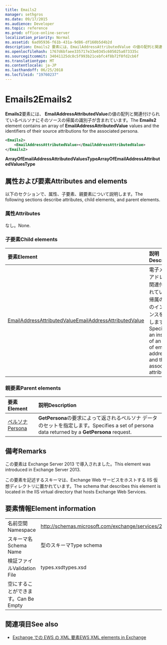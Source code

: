 ```yaml
---
title: Emails2
manager: sethgros
ms.date: 09/17/2015
ms.audience: Developer
ms.topic: reference
ms.prod: office-online-server
localization_priority: Normal
ms.assetid: 6ad95936-f61b-431a-9d86-df160b5d4b2d
description: Emails2 要素には、EmailAddressAttributedValue の値の配列と関連付けられているペルソナにそのソースの帰属の識別子が含まれています。
ms.openlocfilehash: 1767d6bfaee335717e33e0345c605025a073335c
ms.sourcegitcommit: 34041125dc8c5f993b21cebfc4f8b72f0fd2cb6f
ms.translationtype: MT
ms.contentlocale: ja-JP
ms.lasthandoff: 06/25/2018
ms.locfileid: "19760237"
---
```

# <a name="emails2"></a><span data-ttu-id="9192e-103">Emails2</span><span class="sxs-lookup"><span data-stu-id="9192e-103">Emails2</span></span>

<span data-ttu-id="9192e-104">**Emails2**要素には、 **EmailAddressAttributedValue**の値の配列と関連付けられているペルソナにそのソースの帰属の識別子が含まれています。</span><span class="sxs-lookup"><span data-stu-id="9192e-104">The **Emails2** element contains an array of **EmailAddressAttributedValue** values and the identifiers of their source attributions for the associated persona.</span></span> 
  
```XML
<Emails2>
    <EmailAddressAttributedValue></EmailAddressAttributedValue>
</Emails2>
```

 <span data-ttu-id="9192e-105">**ArrayOfEmailAddressAttributedValuesType**</span><span class="sxs-lookup"><span data-stu-id="9192e-105">**ArrayOfEmailAddressAttributedValuesType**</span></span>
## <a name="attributes-and-elements"></a><span data-ttu-id="9192e-106">属性および要素</span><span class="sxs-lookup"><span data-stu-id="9192e-106">Attributes and elements</span></span>

<span data-ttu-id="9192e-107">以下のセクションで、属性、子要素、親要素について説明します。</span><span class="sxs-lookup"><span data-stu-id="9192e-107">The following sections describe attributes, child elements, and parent elements.</span></span>
  
### <a name="attributes"></a><span data-ttu-id="9192e-108">属性</span><span class="sxs-lookup"><span data-stu-id="9192e-108">Attributes</span></span>

<span data-ttu-id="9192e-109">なし。</span><span class="sxs-lookup"><span data-stu-id="9192e-109">None.</span></span>
  
### <a name="child-elements"></a><span data-ttu-id="9192e-110">子要素</span><span class="sxs-lookup"><span data-stu-id="9192e-110">Child elements</span></span>

|<span data-ttu-id="9192e-111">**要素**</span><span class="sxs-lookup"><span data-stu-id="9192e-111">**Element**</span></span>|<span data-ttu-id="9192e-112">**説明**</span><span class="sxs-lookup"><span data-stu-id="9192e-112">**Description**</span></span>|
|:-----|:-----|
|[<span data-ttu-id="9192e-113">EmailAddressAttributedValue</span><span class="sxs-lookup"><span data-stu-id="9192e-113">EmailAddressAttributedValue</span></span>](emailaddressattributedvalue.md) <br/> |<span data-ttu-id="9192e-114">電子メール アドレスと関連付けられている、帰属の配列のインスタンスを指定します。</span><span class="sxs-lookup"><span data-stu-id="9192e-114">Specifies an instance of an array of email addresses and their associated attributions.</span></span>  <br/> |
   
### <a name="parent-elements"></a><span data-ttu-id="9192e-115">親要素</span><span class="sxs-lookup"><span data-stu-id="9192e-115">Parent elements</span></span>

|<span data-ttu-id="9192e-116">**要素**</span><span class="sxs-lookup"><span data-stu-id="9192e-116">**Element**</span></span>|<span data-ttu-id="9192e-117">**説明**</span><span class="sxs-lookup"><span data-stu-id="9192e-117">**Description**</span></span>|
|:-----|:-----|
|[<span data-ttu-id="9192e-118">ペルソナ</span><span class="sxs-lookup"><span data-stu-id="9192e-118">Persona</span></span>](persona.md) <br/> |<span data-ttu-id="9192e-119">**GetPersona**の要求によって返されるペルソナ データのセットを指定します。</span><span class="sxs-lookup"><span data-stu-id="9192e-119">Specifies a set of persona data returned by a **GetPersona** request.</span></span>  <br/> |
   
## <a name="remarks"></a><span data-ttu-id="9192e-120">備考</span><span class="sxs-lookup"><span data-stu-id="9192e-120">Remarks</span></span>

<span data-ttu-id="9192e-121">この要素は Exchange Server 2013 で導入されました。</span><span class="sxs-lookup"><span data-stu-id="9192e-121">This element was introduced in Exchange Server 2013.</span></span>
  
<span data-ttu-id="9192e-122">この要素を記述するスキーマは、Exchange Web サービスをホストする IIS 仮想ディレクトリに置かれています。</span><span class="sxs-lookup"><span data-stu-id="9192e-122">The schema that describes this element is located in the IIS virtual directory that hosts Exchange Web Services.</span></span>
  
## <a name="element-information"></a><span data-ttu-id="9192e-123">要素情報</span><span class="sxs-lookup"><span data-stu-id="9192e-123">Element information</span></span>

|||
|:-----|:-----|
|<span data-ttu-id="9192e-124">名前空間</span><span class="sxs-lookup"><span data-stu-id="9192e-124">Namespace</span></span>  <br/> |http://schemas.microsoft.com/exchange/services/2006/types  <br/> |
|<span data-ttu-id="9192e-125">スキーマ名</span><span class="sxs-lookup"><span data-stu-id="9192e-125">Schema Name</span></span>  <br/> |<span data-ttu-id="9192e-126">型のスキーマ</span><span class="sxs-lookup"><span data-stu-id="9192e-126">Type schema</span></span>  <br/> |
|<span data-ttu-id="9192e-127">検証ファイル</span><span class="sxs-lookup"><span data-stu-id="9192e-127">Validation File</span></span>  <br/> |<span data-ttu-id="9192e-128">types.xsd</span><span class="sxs-lookup"><span data-stu-id="9192e-128">types.xsd</span></span>  <br/> |
|<span data-ttu-id="9192e-129">空にすることができます。</span><span class="sxs-lookup"><span data-stu-id="9192e-129">Can Be Empty</span></span>  <br/> ||
   
## <a name="see-also"></a><span data-ttu-id="9192e-130">関連項目</span><span class="sxs-lookup"><span data-stu-id="9192e-130">See also</span></span>



- [<span data-ttu-id="9192e-131">Exchange での EWS の XML 要素</span><span class="sxs-lookup"><span data-stu-id="9192e-131">EWS XML elements in Exchange</span></span>](ews-xml-elements-in-exchange.md)

